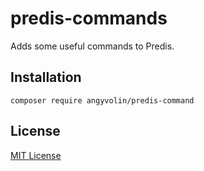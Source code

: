 # predis-commands
Adds some useful commands to Predis. 

## Installation

    composer require angyvolin/predis-command


## License
[MIT License](LICENSE.md)
